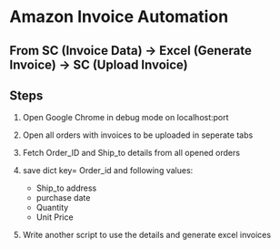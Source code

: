 # Amazon Invoice Automation 
## From SC (Invoice Data) -> Excel (Generate Invoice) -> SC (Upload Invoice)

## Steps

1. Open Google Chrome in debug mode on localhost:port
2. Open all orders with invoices to be uploaded in seperate tabs
3. Fetch Order_ID and Ship_to details from all opened orders
4. save dict key= Order_id and following values:
    - Ship_to address
    - purchase date
    - Quantity
    - Unit Price
    
5. Write another script to use the details and generate excel invoices